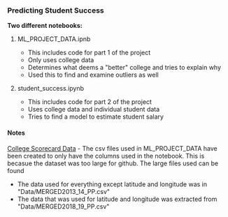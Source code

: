 ### Predicting Student Success
**Two different notebooks:**
1. ML_PROJECT_DATA.ipnb
    - This includes code for part 1 of the project
    - Only uses college data
    - Determines what deems a "better" college and tries to explain why
    - Used this to find and examine outliers as well

2. student_success.ipynb
    - This includes code for part 2 of the project
    - Uses college data and individual student data
    - Tries to find a model to estimate student salary

#### Notes
[College Scorecard Data](https://collegescorecard.ed.gov/data/ "College Scorecard Data")    - The csv files used in ML_PROJECT_DATA have been created to only have the columns used in the notebook. This is becasue the dataset was too large for github. The large files used can be found 
- The data used for everything except latitude and longitude was in  "Data/MERGED2013_14_PP.csv"
- The data that was used for latitude and longitude was extracted from "Data/MERGED2018_19_PP.csv"
